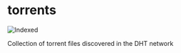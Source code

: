 torrents 
========
![Indexed](https://img.shields.io/badge/indexed-7442-blue)

Collection of torrent files discovered in the DHT network
